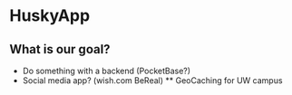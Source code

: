 # HuskyApp
## What is our goal?
  * Do something with a backend (PocketBase?)
  * Social media app? (wish.com BeReal)
  ** GeoCaching for UW campus

